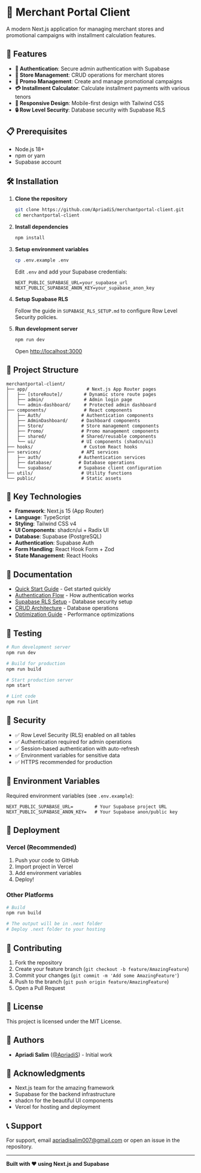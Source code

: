 # 🏪 Merchant Portal Client

A modern Next.js application for managing merchant stores and promotional campaigns with installment calculation features.

## 🚀 Features

- **🔐 Authentication**: Secure admin authentication with Supabase
- **🏬 Store Management**: CRUD operations for merchant stores
- **🎁 Promo Management**: Create and manage promotional campaigns
- **💳 Installment Calculator**: Calculate installment payments with various tenors
- **📱 Responsive Design**: Mobile-first design with Tailwind CSS
- **🔒 Row Level Security**: Database security with Supabase RLS

## 📋 Prerequisites

- Node.js 18+ 
- npm or yarn
- Supabase account

## 🛠️ Installation

1. **Clone the repository**
   ```bash
   git clone https://github.com/ApriadiS/merchantportal-client.git
   cd merchantportal-client
   ```

2. **Install dependencies**
   ```bash
   npm install
   ```

3. **Setup environment variables**
   ```bash
   cp .env.example .env
   ```
   
   Edit `.env` and add your Supabase credentials:
   ```env
   NEXT_PUBLIC_SUPABASE_URL=your_supabase_url
   NEXT_PUBLIC_SUPABASE_ANON_KEY=your_supabase_anon_key
   ```

4. **Setup Supabase RLS**
   
   Follow the guide in `SUPABASE_RLS_SETUP.md` to configure Row Level Security policies.

5. **Run development server**
   ```bash
   npm run dev
   ```

   Open [http://localhost:3000](http://localhost:3000)

## 📁 Project Structure

```
merchantportal-client/
├── app/                      # Next.js App Router pages
│   ├── [storeRoute]/        # Dynamic store route pages
│   ├── admin/               # Admin login page
│   └── admin-dashboard/     # Protected admin dashboard
├── components/              # React components
│   ├── Auth/               # Authentication components
│   ├── AdminDashboard/     # Dashboard components
│   ├── Store/              # Store management components
│   ├── Promo/              # Promo management components
│   ├── shared/             # Shared/reusable components
│   └── ui/                 # UI components (shadcn/ui)
├── hooks/                   # Custom React hooks
├── services/               # API services
│   ├── auth/              # Authentication services
│   ├── database/          # Database operations
│   └── supabase/          # Supabase client configuration
├── utils/                  # Utility functions
└── public/                 # Static assets
```

## 🔑 Key Technologies

- **Framework**: Next.js 15 (App Router)
- **Language**: TypeScript
- **Styling**: Tailwind CSS v4
- **UI Components**: shadcn/ui + Radix UI
- **Database**: Supabase (PostgreSQL)
- **Authentication**: Supabase Auth
- **Form Handling**: React Hook Form + Zod
- **State Management**: React Hooks

## 📖 Documentation

- [Quick Start Guide](./QUICK_START.md) - Get started quickly
- [Authentication Flow](./AUTH_FLOW.md) - How authentication works
- [Supabase RLS Setup](./SUPABASE_RLS_SETUP.md) - Database security setup
- [CRUD Architecture](./CRUD_REFACTOR_SUMMARY.md) - Database operations
- [Optimization Guide](./OPTIMIZATION_SUMMARY.md) - Performance optimizations

## 🧪 Testing

```bash
# Run development server
npm run dev

# Build for production
npm run build

# Start production server
npm start

# Lint code
npm run lint
```

## 🔐 Security

- ✅ Row Level Security (RLS) enabled on all tables
- ✅ Authentication required for admin operations
- ✅ Session-based authentication with auto-refresh
- ✅ Environment variables for sensitive data
- ✅ HTTPS recommended for production

## 📝 Environment Variables

Required environment variables (see `.env.example`):

```env
NEXT_PUBLIC_SUPABASE_URL=        # Your Supabase project URL
NEXT_PUBLIC_SUPABASE_ANON_KEY=   # Your Supabase anon/public key
```

## 🚀 Deployment

### Vercel (Recommended)

1. Push your code to GitHub
2. Import project in Vercel
3. Add environment variables
4. Deploy!

### Other Platforms

```bash
# Build
npm run build

# The output will be in .next folder
# Deploy .next folder to your hosting
```

## 🤝 Contributing

1. Fork the repository
2. Create your feature branch (`git checkout -b feature/AmazingFeature`)
3. Commit your changes (`git commit -m 'Add some AmazingFeature'`)
4. Push to the branch (`git push origin feature/AmazingFeature`)
5. Open a Pull Request

## 📄 License

This project is licensed under the MIT License.

## 👥 Authors

- **Apriadi Salim** ([@ApriadiS](https://github.com/ApriadiS)) - Initial work

## 🙏 Acknowledgments

- Next.js team for the amazing framework
- Supabase for the backend infrastructure
- shadcn for the beautiful UI components
- Vercel for hosting and deployment

## 📞 Support

For support, email apriadisalim007@gmail.com or open an issue in the repository.

---

**Built with ❤️ using Next.js and Supabase**
